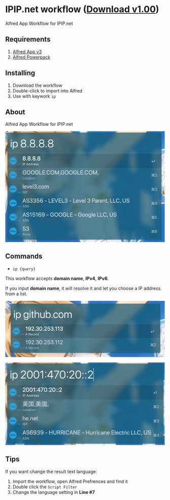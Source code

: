 IPIP.net workflow ([Download v1.00](https://raw.github.com/TinkoLiu/alfred-ipip-workflow/master/ipip.alfredworkflow))
=====================

Alfred App Workflow for IPIP.net

## Requirements
1. [Alfred App v3](http://www.alfredapp.com/#download)
1. [Alfred Powerpack](https://buy.alfredapp.com/)

## Installing
1. Download the workflow
2. Double-click to import into Alfred
3. Use with keywork `ip`

## About
Alfred App Workflow for IPIP.net

![IPv4 screenshot](screenshot/ipv4.png)

## Commands
- `ip {query}`

This workflow accepts **domain name**, **IPv4**, **IPv6**.

If you input **domain name**, it will resolve it and let you choose a IP address from a list.

![domain name screenshot](screenshot/domain.png)

![IPv6 screenshot](screenshot/ipv6.png)

## Tips
If you want change the result text language:

1. Import the workflow, open Alfred Prefrences and find it
2. Double click the `Script Filter`
3. Change the language setting in **Line #7**